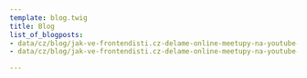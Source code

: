 ```yaml
---
template: blog.twig
title: Blog
list_of_blogposts:
- data/cz/blog/jak-ve-frontendisti.cz-delame-online-meetupy-na-youtube-hardware-software-a-zkusenosti-copy.md
- data/cz/blog/jak-ve-frontendisti.cz-delame-online-meetupy-na-youtube-hardware-software-a-zkusenosti.md

---
```

